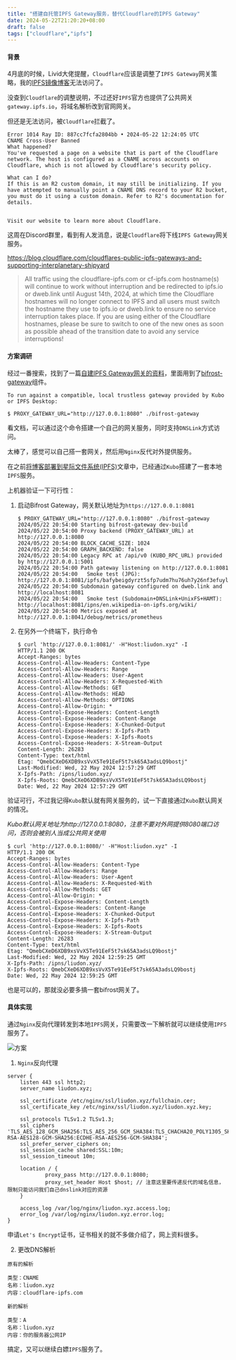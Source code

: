 ```yaml
---
title: "搭建自托管IPFS Gateway服务，替代Cloudflare的IPFS Gateway"
date: 2024-05-22T21:20:20+08:00
draft: false
tags: ["cloudflare","ipfs"]
---
```


#### 背景

4月底的时候，Livid大佬提醒，`Cloudflare`应该是调整了`IPFS Gateway`网关策略，我的[IPFS镜像博客](https://liudon.xyz)无法访问了。

没查到`Cloudflare`的调整说明，不过还好`IPFS`官方也提供了公共网关`gateway.ipfs.io`，将域名解析改到官网网关。

但还是无法访问，被`Cloudflare`拦截了。

```
Error 1014 Ray ID: 887cc7fcfa2804bb • 2024-05-22 12:24:05 UTC
CNAME Cross-User Banned
What happened?
You've requested a page on a website that is part of the Cloudflare network. The host is configured as a CNAME across accounts on Cloudflare, which is not allowed by Cloudflare's security policy.

What can I do?
If this is an R2 custom domain, it may still be initializing. If you have attempted to manually point a CNAME DNS record to your R2 bucket, you must do it using a custom domain. Refer to R2's documentation for details.


Visit our website to learn more about Cloudflare.
```

这周在Discord群里，看到有人发消息，说是`Cloudflare`将下线`IPFS Gateway`网关服务。

https://blog.cloudflare.com/cloudflares-public-ipfs-gateways-and-supporting-interplanetary-shipyard

> All traffic using the cloudflare-ipfs.com or cf-ipfs.com hostname(s) will continue to work without interruption and be redirected to ipfs.io or dweb.link until August 14th, 2024, at which time the Cloudflare hostnames will no longer connect to IPFS and all users must switch the hostname they use to ipfs.io or dweb.link to ensure no service interruption takes place. If you are using either of the Cloudflare hostnames, please be sure to switch to one of the new ones as soon as possible ahead of the transition date to avoid any service interruptions!

#### 方案调研

经过一番搜索，找到了一篇[自建IPFS Gateway网关的资料](https://railway.app/template/PhPjgz)，里面用到了[bifrost-gateway](https://github.com/ipfs/bifrost-gateway)组件。

```
To run against a compatible, local trustless gateway provided by Kubo or IPFS Desktop:

$ PROXY_GATEWAY_URL="http://127.0.0.1:8080" ./bifrost-gateway
```

看文档，可以通过这个命令搭建一个自己的网关服务，同时支持`DNSLink`方式访问。

太棒了，感觉可以自己搭一套网关，然后用`Nginx`反代对外提供服务。

在之前[将博客部署到星际文件系统(IPFS)](https://liudon.com/posts/deploy-blog-to-ipfs/)文章中，已经通过`Kubo`搭建了一套本地`IPFS`服务。

上机器验证一下可行性：


1. 启动Bifrost Gateway，网关默认地址为`https://127.0.0.1:8081`

    ```
    $ PROXY_GATEWAY_URL="http://127.0.0.1:8080" ./bifrost-gateway
    2024/05/22 20:54:00 Starting bifrost-gateway dev-build
    2024/05/22 20:54:00 Proxy backend (PROXY_GATEWAY_URL) at http://127.0.0.1:8080
    2024/05/22 20:54:00 BLOCK_CACHE_SIZE: 1024
    2024/05/22 20:54:00 GRAPH_BACKEND: false
    2024/05/22 20:54:00 Legacy RPC at /api/v0 (KUBO_RPC_URL) provided by http://127.0.0.1:5001
    2024/05/22 20:54:00 Path gateway listening on http://127.0.0.1:8081
    2024/05/22 20:54:00   Smoke test (JPG): http://127.0.0.1:8081/ipfs/bafybeigdyrzt5sfp7udm7hu76uh7y26nf3efuylqabf3oclgtqy55fbzdi
    2024/05/22 20:54:00 Subdomain gateway configured on dweb.link and http://localhost:8081
    2024/05/22 20:54:00   Smoke test (Subdomain+DNSLink+UnixFS+HAMT): http://localhost:8081/ipns/en.wikipedia-on-ipfs.org/wiki/
    2024/05/22 20:54:00 Metrics exposed at http://127.0.0.1:8041/debug/metrics/prometheus
    ```

2. 在另外一个终端下，执行命令

    ```
    $ curl 'http://127.0.0.1:8081/' -H"Host:liudon.xyz" -I
    HTTP/1.1 200 OK
    Accept-Ranges: bytes
    Access-Control-Allow-Headers: Content-Type
    Access-Control-Allow-Headers: Range
    Access-Control-Allow-Headers: User-Agent
    Access-Control-Allow-Headers: X-Requested-With
    Access-Control-Allow-Methods: GET
    Access-Control-Allow-Methods: HEAD
    Access-Control-Allow-Methods: OPTIONS
    Access-Control-Allow-Origin: *
    Access-Control-Expose-Headers: Content-Length
    Access-Control-Expose-Headers: Content-Range
    Access-Control-Expose-Headers: X-Chunked-Output
    Access-Control-Expose-Headers: X-Ipfs-Path
    Access-Control-Expose-Headers: X-Ipfs-Roots
    Access-Control-Expose-Headers: X-Stream-Output
    Content-Length: 26283
    Content-Type: text/html
    Etag: "QmebCXeD6XDB9xsVvX5Te91EeF5t7sk65A3adsLQ9bostj"
    Last-Modified: Wed, 22 May 2024 12:57:29 GMT
    X-Ipfs-Path: /ipns/liudon.xyz/
    X-Ipfs-Roots: QmebCXeD6XDB9xsVvX5Te91EeF5t7sk65A3adsLQ9bostj
    Date: Wed, 22 May 2024 12:57:29 GMT
    ```

验证可行，不过我记得`Kubo`默认就有网关服务的，试一下直接通过`Kubo`默认网关的情况。

*Kubo默认网关地址为http://127.0.0.1:8080，注意不要对外网提供8080端口访问，否则会被别人当成公共网关使用*

```
$ curl 'http://127.0.0.1:8080/' -H"Host:liudon.xyz" -I
HTTP/1.1 200 OK
Accept-Ranges: bytes
Access-Control-Allow-Headers: Content-Type
Access-Control-Allow-Headers: Range
Access-Control-Allow-Headers: User-Agent
Access-Control-Allow-Headers: X-Requested-With
Access-Control-Allow-Methods: GET
Access-Control-Allow-Origin: *
Access-Control-Expose-Headers: Content-Length
Access-Control-Expose-Headers: Content-Range
Access-Control-Expose-Headers: X-Chunked-Output
Access-Control-Expose-Headers: X-Ipfs-Path
Access-Control-Expose-Headers: X-Ipfs-Roots
Access-Control-Expose-Headers: X-Stream-Output
Content-Length: 26283
Content-Type: text/html
Etag: "QmebCXeD6XDB9xsVvX5Te91EeF5t7sk65A3adsLQ9bostj"
Last-Modified: Wed, 22 May 2024 12:59:25 GMT
X-Ipfs-Path: /ipns/liudon.xyz/
X-Ipfs-Roots: QmebCXeD6XDB9xsVvX5Te91EeF5t7sk65A3adsLQ9bostj
Date: Wed, 22 May 2024 12:59:25 GMT
```

也是可以的，那就没必要多搞一套bifrost网关了。

#### 具体实现

通过`Nginx`反向代理转发到本地`IPFS`网关，只需要改一下解析就可以继续使用`IPFS`服务了。

![方案](20240522210154.png)

1. `Nginx`反向代理

```
server {
    listen 443 ssl http2;
    server_name liudon.xyz;

    ssl_certificate /etc/nginx/ssl/liudon.xyz/fullchain.cer;
    ssl_certificate_key /etc/nginx/ssl/liudon.xyz/liudon.xyz.key;

    ssl_protocols TLSv1.2 TLSv1.3;
    ssl_ciphers 'TLS_AES_128_GCM_SHA256:TLS_AES_256_GCM_SHA384:TLS_CHACHA20_POLY1305_SHA256:ECDHE-RSA-AES128-GCM-SHA256:ECDHE-RSA-AES256-GCM-SHA384';
    ssl_prefer_server_ciphers on;
    ssl_session_cache shared:SSL:10m;
    ssl_session_timeout 10m;

    location / {
            proxy_pass http://127.0.0.1:8080;
            proxy_set_header Host $host; // 注意这里要传递反代的域名信息，限制只能访问我们自己dnslink对应的资源
    }

    access_log /var/log/nginx/liudon.xyz.access.log;
    error_log /var/log/nginx/liudon.xyz.error.log;
}
```

申请`Let's Encrypt`证书，证书相关的就不多做介绍了，网上资料很多。

2. 更改DNS解析

```
原有的解析

类型：CNAME
名称：liudon.xyz
内容：cloudflare-ipfs.com

新的解析

类型：A
名称：liudon.xyz
内容：你的服务器公网IP
```

搞定，又可以继续白嫖`IPFS`服务了。
